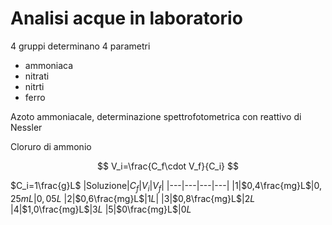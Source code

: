 # Analisi acque  in laboratorio

4 gruppi determinano 4 parametri

* ammoniaca
* nitrati
* nitrti
* ferro


Azoto ammoniacale, determinazione spettrofotometrica con reattivo di Nessler

Cloruro di ammonio

$$
V_i=\frac{C_f\cdot V_f}{C_i}
$$

$C_i=1\frac{g}L$
|Soluzione|$C_f$|$V_i$|$V_f$|
|---|---|---|---|
|1|$0,4\frac{mg}L$|$0,25mL$|$0,05L$
|2|$0,6\frac{mg}L$|$1L$|
|3|$0,8\frac{mg}L$|$2L$
|4|$1,0\frac{mg}L$|$3L$
|5|$0\frac{mg}L$|$0L$
<!--stackedit_data:
eyJoaXN0b3J5IjpbLTE5NTcyMjkxMDYsNDg1MzgxMjA4LDY0Nj
QzMjkzOF19
-->